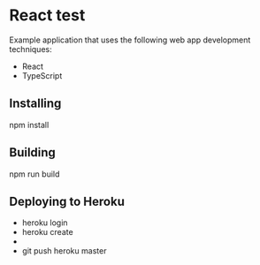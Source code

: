 # React test
Example application that uses the following web app development techniques:
- React
- TypeScript

Installing
---
npm install

Building
---
npm run build

Deploying to Heroku
---
- heroku login
- heroku create
- <update webSocketUrl>
- git push heroku master
